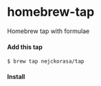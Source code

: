 # homebrew-tap
Homebrew tap with formulae

#### Add this tap
```
$ brew tap nejckorasa/tap
```

#### Install
